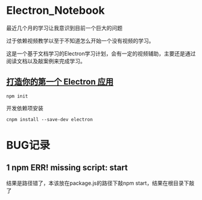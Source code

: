 # Electron_Notebook

最近几个月的学习让我意识到目前一个巨大的问题

过于依赖视频教学以至于不知道怎么开始一个没有视频的学习。

这是一个基于文档学习的Electron学习计划，会有一定的视频辅助，主要还是通过阅读文档以及敲案例来完成学习。



## [打造你的第一个 Electron 应用](https://www.electronjs.org/docs/tutorial/first-app#打造你的第一个-electron-应用)

```
npm init
```

开发依赖项安装

```
cnpm install --save-dev electron
```

# BUG记录

## 1 npm ERR! missing script: start

结果是路径错了，本该放在package.js的路径下敲npm start，结果在根目录下敲了